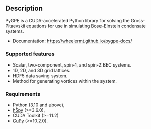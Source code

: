 ## Description

PyGPE is a CUDA-accelerated Python library for solving the Gross-Pitaevskii
equations for use in simulating Bose-Einstein condensate systems.

- Documentation: https://wheelermt.github.io/pygpe-docs/

### Supported features

- Scalar, two-component, spin-1, and spin-2 BEC systems.
- 1D, 2D, and 3D grid lattices.
- HDF5 data saving system.
- Method for generating vortices within the system.

### Requirements

- Python (3.10 and above),
- [h5py](https://github.com/h5py/h5py) (>=3.6.0),
- CUDA Toolkit (>=11.2)
- [CuPy](https://github.com/cupy/cupy) (>=10.2.0).
